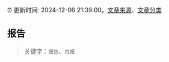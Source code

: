 :alarm_clock: 更新时间: 2024-12-06 21:39:00。[文章来源](/README.md)、[文章分类](/TAGS.md)

## 报告


> 关键字：`报告`、`月报`



